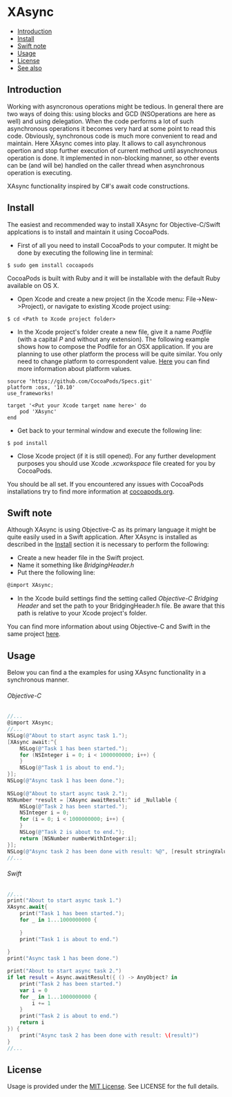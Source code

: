 # XAsync

- [Introduction](#introduction)
- [Install](#install)
- [Swift note](#swift-note)
- [Usage](#usage)
- [License](#license)
- [See also](#see-also)

## Introduction

Working with asyncronous operations might be tedious. In general there are two ways of doing this: using blocks and GCD (NSOperations are here as well) and using delegation. When the code performs a lot of such asynchronous operations it becomes very hard at some point to read this code. Obviously, synchronous code is much more convenient to read and maintain. Here XAsync comes into play. It allows to call asynchronous opertion and stop further execution of current method until asynchronous operation is done. It implemented in non-blocking manner, so other events can be (and will be) handled on the caller thread when asynchronous operation is executing.
    
XAsync functionality inspired by C#'s await code constructions.

## Install

The easiest and recommended way to install XAsync for Objective-C/Swift applcations is to install and maintain it using CocoaPods.
 
- First of all you need to install CocoaPods to your computer. It might be done by executing the following line in terminal:

```
$ sudo gem install cocoapods
``` 
CocoaPods is built with Ruby and it will be installable with the default Ruby available on OS X.

- Open Xcode and create a new project (in the Xcode menu: File->New->Project), or navigate to existing Xcode project using:

```
$ cd <Path to Xcode project folder>
```

- In the Xcode project's folder create a new file, give it a name *Podfile* (with a capital *P* and without any extension). The following example shows how to compose the Podfile for an OSX application. If you are planning to use other platform the process will be quite similar. You only need to change platform to correspondent value. [Here](https://guides.cocoapods.org/syntax/podfile.html#platform) you can find more information about platform values.

```
source 'https://github.com/CocoaPods/Specs.git'
platform :osx, '10.10'
use_frameworks!

target '<Put your Xcode target name here>' do
	pod 'XAsync'
end
```

- Get back to your terminal window and execute the following line:

```
$ pod install
```
 
- Close Xcode project (if it is still opened). For any further development purposes you should use Xcode *.xcworkspace* file created for you by CocoaPods.

You should be all set.
If you encountered any issues with CocoaPods installations try to find more information at [cocoapods.org](https://guides.cocoapods.org/using/getting-started.html).

## Swift note

Although XAsync is using Objective-C as its primary language it might be quite easily used in a Swift application. After XAsync is installed as described in the [Install](#install) section it is necessary to perform the following:

- Create a new header file in the Swift project.
- Name it something like *BridgingHeader.h*
- Put there the following line:

``` objective-c
@import XAsync;
```

- In the Xcode build settings find the setting called *Objective-C Bridging Header* and set the path to your BridgingHeader.h file. Be aware that this path is relative to your Xcode project's folder.

You can find more information about using Objective-C and Swift in the same project [here](https://developer.apple.com/library/ios/documentation/Swift/Conceptual/BuildingCocoaApps/MixandMatch.html).  

## Usage

Below you can find a the examples for using XAsync functionality in a synchronous manner.

###### Objective-C
```objective-c
//...
@import XAsync;
//...
NSLog(@"About to start async task 1.");
[XAsync await:^{
    NSLog(@"Task 1 has been started.");
    for (NSInteger i = 0; i < 1000000000; i++) {
    }
    NSLog(@"Task 1 is about to end.");
}];
NSLog(@"Async task 1 has been done.");
        
NSLog(@"About to start async task 2.");
NSNumber *result = [XAsync awaitResult:^ id _Nullable {
    NSLog(@"Task 2 has been started.");
    NSInteger i = 0;
    for (i = 0; i < 1000000000; i++) {
    }
    NSLog(@"Task 2 is about to end.");
    return [NSNumber numberWithInteger:i];
}];
NSLog(@"Async task 2 has been done with result: %@", [result stringValue]);
//...
```

###### Swift
```swift
//...
print("About to start async task 1.")
XAsync.await{
    print("Task 1 has been started.");
    for _ in 1...1000000000 {
        
    }
    print("Task 1 is about to end.")
    
}
print("Async task 1 has been done.")

print("About to start async task 2.")
if let result = Async.awaitResult({ () -> AnyObject? in
    print("Task 2 has been started.")
    var i = 0
    for _ in 1...1000000000 {
        i += 1
    }
    print("Task 2 is about to end.")
    return i
}) {
    print("Async task 2 has been done with result: \(result)")
}
//...
```

## License

Usage is provided under the [MIT License](https://opensource.org/licenses/MIT). See LICENSE for the full details.